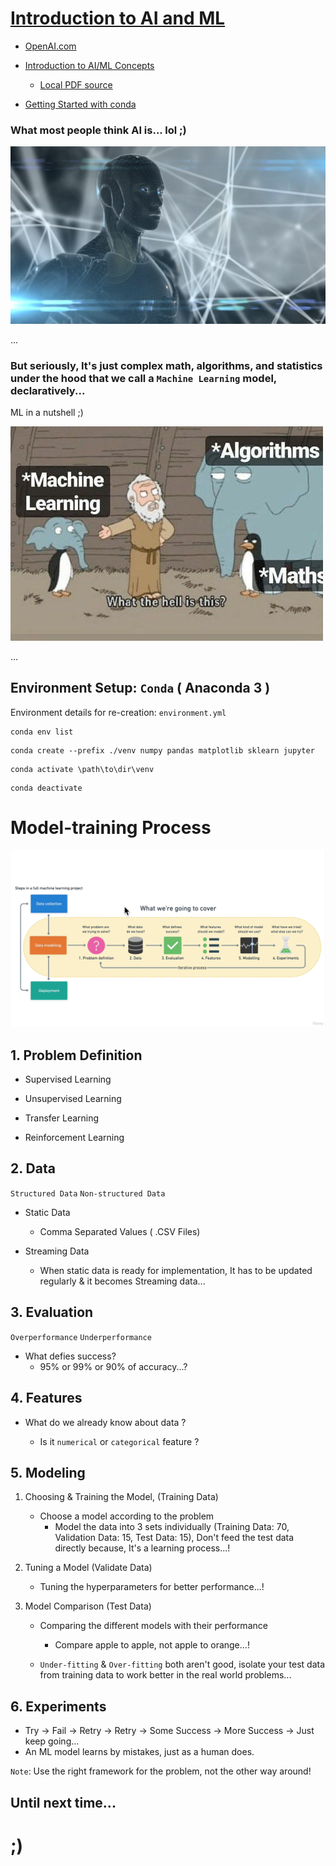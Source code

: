 # [Introduction to AI and ML](https://microsoft.github.io/AI-For-Beginners/?id=artificial-intelligence-for-beginners-a-curriculum)


- [OpenAI.com](https://openai.com/)

- [Introduction to AI/ML Concepts](https://mimo.mit.edu/wp-content/uploads/2023/03/mimoDLW23.pdf)
    - [Local PDF source](./Resources/Introduction-to-AI-and-ML.pdf)

- [Getting Started with conda](./Resources/conda-cheatsheet.pdf)


### What most people think AI is... lol ;)
![Imaginary AI lol](./Resources/memes/Imaginary-AI.png)

...

### But seriously, It's just complex math, algorithms, and statistics under the hood that we call a `Machine Learning` model, declaratively...

ML in a nutshell ;)

![ML in a nutshell](./Resources/memes/ml.jpg)

...


## Environment Setup: `Conda` ( Anaconda 3 )
Environment details for re-creation: `environment.yml`

```shell
conda env list
```
```shell
conda create --prefix ./venv numpy pandas matplotlib sklearn jupyter
```
```shell
conda activate \path\to\dir\venv
```
```shell
conda deactivate
```


# Model-training Process

![Model-training Process](./Resources/model-training-process.png)

## 1. Problem Definition 

- Supervised Learning

- Unsupervised Learning

- Transfer Learning

- Reinforcement Learning


## 2. Data
`Structured Data`
`Non-structured Data`


- Static Data
  - Comma Separated Values ( .CSV Files)

- Streaming Data
  - When static data is ready for implementation, It has to be updated regularly & it becomes Streaming data...


## 3. Evaluation
`Overperformance`
`Underperformance`

- What defies success? 
  - 95% or 99% or 90% of accuracy...?

    
## 4. Features
- What do we already know about data ?

  - Is it `numerical` or `categorical` feature ?


## 5. Modeling

1. Choosing & Training the Model,  (Training Data)
   - Choose a model according to the problem
     - Model the data into 3 sets individually (Training Data: 70, Validation Data: 15, Test Data: 15), Don't feed the test data directly because, It's a learning process...!

2. Tuning a Model (Validate Data)
   - Tuning the hyperparameters for better performance...!

3. Model Comparison (Test Data)
   - Comparing the different models with their performance
     - Compare apple to apple, not apple to orange...!
     
   - `Under-fitting` & `Over-fitting` both aren't good, isolate your test data from training data to work better in the real world problems...


## 6. Experiments 
- Try -> Fail -> Retry -> Retry -> Some Success -> More Success -> Just keep going...
- An ML model learns by mistakes, just as a human does.

`Note`: Use the right framework for the problem, not the other way around!



## Until next time...

# ;)


